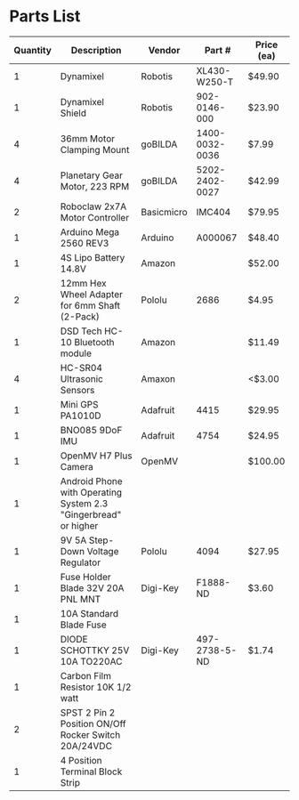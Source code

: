 # Parts List
| Quantity | Description | Vendor | Part # | Price (ea) |
| --- | --- | --- | --- | --- |
| 1 | Dynamixel | Robotis | XL430-W250-T | $49.90 |
| 1 | Dynamixel Shield | Robotis | 902-0146-000 |  $23.90 |
| 4 | 36mm Motor Clamping Mount | goBILDA | 1400-0032-0036 | $7.99 |
| 4 | Planetary Gear Motor, 223 RPM | goBILDA | 5202-2402-0027 | $42.99 |
| 2 | Roboclaw 2x7A Motor Controller | Basicmicro | IMC404 | $79.95 |
| 1 | Arduino Mega 2560 REV3 | Arduino | A000067 | $48.40 |
| 1 | 4S Lipo Battery 14.8V | Amazon | | $52.00 |
| 2 | 12mm Hex Wheel Adapter for 6mm Shaft (2-Pack) | Pololu | 2686	| $4.95 |
| 1 | DSD Tech HC-10 Bluetooth module | Amazon | | $11.49 |
| 4 | HC-SR04 Ultrasonic Sensors | Amaxon|| <$3.00 |
| 1 | Mini GPS PA1010D | Adafruit | 4415 | $29.95 |
| 1 | BNO085 9DoF IMU | Adafruit | 4754 | $24.95 |
| 1 | OpenMV H7 Plus Camera | OpenMV | | $100.00 |
| 1 | Android Phone with Operating System 2.3 "Gingerbread" or higher |
| 1 | 9V 5A Step-Down Voltage Regulator | Pololu | 4094 | $27.95 |
| 1 | Fuse Holder Blade 32V 20A PNL MNT | Digi-Key | F1888-ND | $3.60 |
| 1 | 10A Standard Blade Fuse
| 1 | DIODE SCHOTTKY 25V 10A TO220AC | Digi-Key | 497-2738-5-ND | $1.74 |
| 1 | Carbon Film Resistor 10K 1/2 watt ||||
| 2 | SPST 2 Pin 2 Position ON/Off Rocker Switch 20A/24VDC
| 1 | 4 Position Terminal Block Strip
